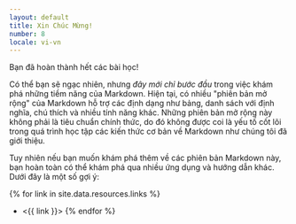 ```yaml
---
layout: default
title: Xin Chúc Mừng!
number: 8
locale: vi-vn
---
```


Bạn đã hoàn thành hết các bài học!

Có thể bạn sẽ ngạc nhiên, nhưng _đây mới chỉ bước đầu_ trong việc khám phá những tiềm năng của Markdown. 
Hiện tại, có nhiều "phiên bản mở rộng" của Markdown hỗ trợ các định dạng như bảng, danh sách với định nghĩa, chú thích và nhiều tính năng khác. Những phiên bản mở rộng này không phải là tiêu chuẩn chính thức, do đó không được coi là yếu tố cốt lõi trong quá trình học tập các kiến thức cơ bản về Markdown như chúng tôi đã giới thiệu.

Tuy nhiên nếu bạn muốn khám phá thêm về các phiên bản Markdown này, bạn hoàn toàn có thể khám phá qua nhiều ứng dụng và hướng dẫn khác. Dưới đây là một số gợi ý:

{% for link in site.data.resources.links %}
* <{{ link }}>
{% endfor %}
